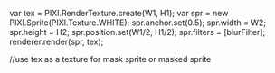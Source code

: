 
var tex = PIXI.RenderTexture.create(W1, H1);
var spr = new PIXI.Sprite(PIXI.Texture.WHITE);
spr.anchor.set(0.5);
spr.width = W2;
spr.height = H2;
spr.position.set(W1/2, H1/2);
spr.filters = [blurFilter];
renderer.render(spr, tex);

//use tex as a texture for mask sprite or masked sprite
